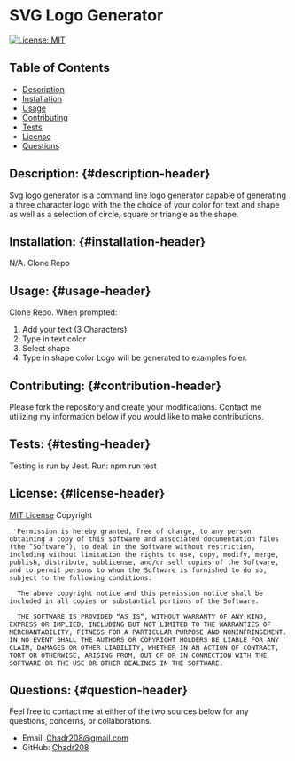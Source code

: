 # SVG Logo Generator
[![License: MIT](https://img.shields.io/badge/License-MIT-yellow.svg)](https://opensource.org/licenses/MIT)
## Table of Contents
* [Description](#description-header)
* [Installation](#installation-header)
* [Usage](#usage-header)
* [Contributing](#contribution-header)
* [Tests](#testing-header)
* [License](#license-header)
* [Questions](#question-header)
## Description: {#description-header}
Svg logo generator is a command line logo generator capable of generating a three character logo with the the choice of your color for text and shape as well as a selection of circle, square or triangle as the shape. 
## Installation: {#installation-header}
N/A. Clone Repo
## Usage: {#usage-header}
Clone Repo. 
When prompted:
1. Add your text (3 Characters)
2. Type in text color
3. Select shape
4. Type in shape color
Logo will be generated to examples foler.

## Contributing: {#contribution-header}
Please fork the repository and create your modifications. Contact me utilizing my information below if you would like to make contributions. 
## Tests: {#testing-header}
Testing is run by Jest. Run: npm run test
## License: {#license-header}
[MIT License](https://opensource.org/license/mit/)
Copyright <YEAR> <COPYRIGHT HOLDER>

      Permission is hereby granted, free of charge, to any person obtaining a copy of this software and associated documentation files (the “Software”), to deal in the Software without restriction, including without limitation the rights to use, copy, modify, merge, publish, distribute, sublicense, and/or sell copies of the Software, and to permit persons to whom the Software is furnished to do so, subject to the following conditions:
      
      The above copyright notice and this permission notice shall be included in all copies or substantial portions of the Software.
      
      THE SOFTWARE IS PROVIDED “AS IS”, WITHOUT WARRANTY OF ANY KIND, EXPRESS OR IMPLIED, INCLUDING BUT NOT LIMITED TO THE WARRANTIES OF MERCHANTABILITY, FITNESS FOR A PARTICULAR PURPOSE AND NONINFRINGEMENT. IN NO EVENT SHALL THE AUTHORS OR COPYRIGHT HOLDERS BE LIABLE FOR ANY CLAIM, DAMAGES OR OTHER LIABILITY, WHETHER IN AN ACTION OF CONTRACT, TORT OR OTHERWISE, ARISING FROM, OUT OF OR IN CONNECTION WITH THE SOFTWARE OR THE USE OR OTHER DEALINGS IN THE SOFTWARE.
      
      
## Questions: {#question-header}
Feel free to contact me at either of the two sources below for any questions, concerns, or collaborations. 
* Email: Chadr208@gmail.com
* GitHub: [Chadr208](https://github.com/Chadr208)
